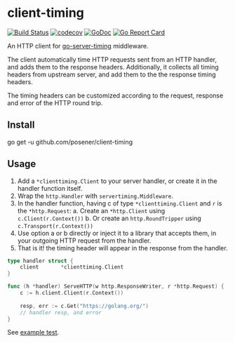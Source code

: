 # client-timing

[![Build Status](https://travis-ci.org/posener/client-timing.svg?branch=master)](https://travis-ci.org/posener/client-timing)
[![codecov](https://codecov.io/gh/posener/client-timing/branch/master/graph/badge.svg)](https://codecov.io/gh/posener/client-timing)
[![GoDoc](https://godoc.org/github.com/posener/client-timing?status.svg)](http://godoc.org/github.com/posener/client-timing)
[![Go Report Card](https://goreportcard.com/badge/github.com/posener/client-timing)](https://goreportcard.com/report/github.com/posener/client-timing)

An HTTP client for [go-server-timing](https://github.com/mitchellh/go-server-timing) middleware.

The client automatically time HTTP requests sent from an HTTP handler, and adds them to the response headers.
Additionally, it collects all timing headers from upstream server, and add them to the the response timing headers.

The timing headers can be customized according to the request, response and error of the HTTP round trip.

## Install

go get -u github.com/posener/client-timing

## Usage

1. Add a `*clienttiming.Client` to your server handler, or create it in the handler function itself.
2. Wrap the `http.Handler` with `servertiming.Middleware`.
2. In the handler function, having c of type `*clienttiming.Client` and `r` is the `*http.Request`:
    a. Create an `*http.Client` using `c.Client(r.Context())`
    b. Or create an `http.RoundTripper` using `c.Transport(r.Context())`
3. Use option a or b directly or inject it to a library that accepts them, in your outgoing HTTP request
   from the handler.
4. That is it! the timing header will appear in the response from the handler.

```go
type handler struct {
	client       *clienttiming.Client
}

func (h *handler) ServeHTTP(w http.ResponseWriter, r *http.Request) {
	c := h.client.Client(r.Context())
	
	resp, err := c.Get("https://golang.org/")
	// handler resp, and error
}
```

See [example test](./example_test.go).
